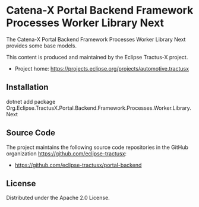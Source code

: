 # Catena-X Portal Backend Framework Processes Worker Library Next

The Catena-X Portal Backend Framework Processes Worker Library Next provides some base models.

This content is produced and maintained by the Eclipse Tractus-X project.

* Project home: https://projects.eclipse.org/projects/automotive.tractusx

## Installation

dotnet add package Org.Eclipse.TractusX.Portal.Backend.Framework.Processes.Worker.Library.Next

## Source Code

The project maintains the following source code repositories in the GitHub organization https://github.com/eclipse-tractusx:

- https://github.com/eclipse-tractusx/portal-backend


## License

Distributed under the Apache 2.0 License.
